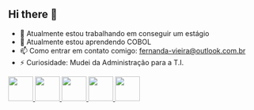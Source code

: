 ## Hi there 👋

- 🔭 Atualmente estou trabalhando em conseguir um estágio
- 🌱 Atualmente estou aprendendo COBOL
- 📫 Como entrar em contato comigo: fernanda-vieira@outlook.com.br
- ⚡ Curiosidade: Mudei da Administração para a T.I.
  
<div>
  <a href="https://devicon.dev/">
  <img height="50cm" src="https://cdn.jsdelivr.net/gh/devicons/devicon@latest/icons/azuresqldatabase/azuresqldatabase-original.svg" />
  
  <img height="50cm" src="https://cdn.jsdelivr.net/gh/devicons/devicon@latest/icons/javascript/javascript-original.svg" />

  <img height="50cm" src="https://cdn.jsdelivr.net/gh/devicons/devicon@latest/icons/html5/html5-original.svg" />
  
  <img height= "50cm" src="https://cdn.jsdelivr.net/gh/devicons/devicon@latest/icons/css3/css3-original.svg" />

  <img height= "50cm" src="https://cdn.jsdelivr.net/gh/devicons/devicon@latest/icons/cypressio/cypressio-original.svg" />
         
</div>

          
<!--
**nandadevieira/nandadevieira** is a ✨ _special_ ✨ repository because its `README.md` (this file) appears on your GitHub profile.

Here are some ideas to get you started:

- 🔭 I’m currently working on ...
- 🌱 I’m currently learning ...
- 👯 I’m looking to collaborate on ...
- 🤔 I’m looking for help with ...
- 💬 Ask me about ...
- 📫 How to reach me: ...
- 😄 Pronouns: ...
- ⚡ Fun fact: ...
-->
